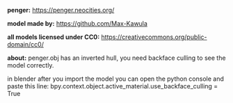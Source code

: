 **penger:**
https://penger.neocities.org/

**model made by:**
https://github.com/Max-Kawula

**all models licensed under CC0:**
https://creativecommons.org/public-domain/cc0/

**about:**
penger.obj has an inverted hull, you need backface culling to see the model correctly.

in blender after you import the model you can open the python console and paste this line:
bpy.context.object.active_material.use_backface_culling = True
